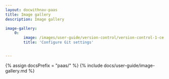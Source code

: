 ```yaml
---
layout: docwithnav-paas
title: Image gallery
description: Image gallery

image-gallery:
    0:
        image: /images/user-guide/version-control/version-control-1-ce.png 
        title: 'Configure Git settings'


---
```


{% assign docsPrefix = "paas/" %}
{% include docs/user-guide/image-gallery.md %}